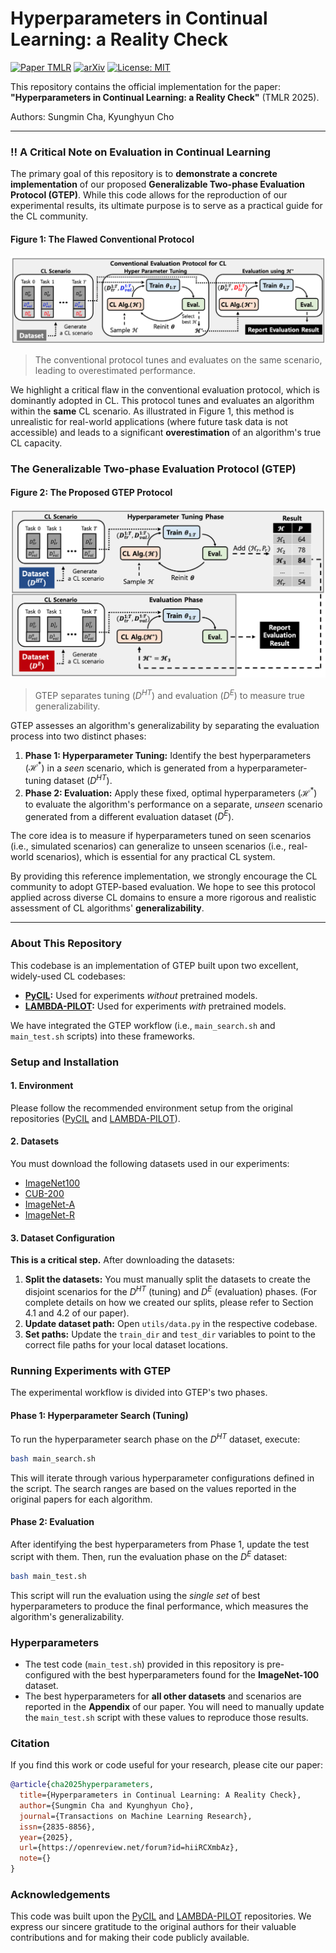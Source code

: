 # Hyperparameters in Continual Learning: a Reality Check

[![Paper TMLR](https://img.shields.io/badge/Paper-TMLR-b31b1b.svg)](https://openreview.net/forum?id=8FzELTdwJR) [![arXiv](https://img.shields.io/badge/arXiv-TBD-b31b1b.svg)](https://arxiv.org/abs/TBD) [![License: MIT](https://img.shields.io/badge/License-MIT-yellow.svg)](https://opensource.org/licenses/MIT)

This repository contains the official implementation for the paper: **"Hyperparameters in Continual Learning: a Reality Check"** (TMLR 2025).

Authors: Sungmin Cha, Kyunghyun Cho

---

### ‼️ A Critical Note on Evaluation in Continual Learning

The primary goal of this repository is to **demonstrate a concrete implementation** of our proposed **Generalizable Two-phase Evaluation Protocol (GTEP)**. While this code allows for the reproduction of our experimental results, its ultimate purpose is to serve as a practical guide for the CL community.

#### Figure 1: The Flawed Conventional Protocol
![Conventional Protocol](figs/conventional.png)
> The conventional protocol tunes and evaluates on the same scenario, leading to overestimated performance.

We highlight a critical flaw in the conventional evaluation protocol, which is dominantly adopted in CL. This protocol tunes and evaluates an algorithm within the **same** CL scenario. As illustrated in Figure 1, this method is unrealistic for real-world applications (where future task data is not accessible) and leads to a significant **overestimation** of an algorithm's true CL capacity.

### The Generalizable Two-phase Evaluation Protocol (GTEP)

#### Figure 2: The Proposed GTEP Protocol
![GTEP Protocol](figs/gtep.png)
> GTEP separates tuning ($D^{HT}$) and evaluation ($D^{E}$) to measure true generalizability.

GTEP assesses an algorithm's generalizability by separating the evaluation process into two distinct phases:

1.  **Phase 1: Hyperparameter Tuning:** Identify the best hyperparameters ($\mathcal{H}^{*}$) in a *seen* scenario, which is generated from a hyperparameter-tuning dataset ($D^{HT}$).
2.  **Phase 2: Evaluation:** Apply these fixed, optimal hyperparameters ($\mathcal{H}^{*}$) to evaluate the algorithm's performance on a separate, *unseen* scenario generated from a different evaluation dataset ($D^{E}$).

The core idea is to measure if hyperparameters tuned on seen scenarios (i.e., simulated scenarios) can generalize to unseen scenarios (i.e., real-world scenarios), which is essential for any practical CL system.

By providing this reference implementation, we strongly encourage the CL community to adopt GTEP-based evaluation. We hope to see this protocol applied across diverse CL domains to ensure a more rigorous and realistic assessment of CL algorithms' **generalizability**.


---

### About This Repository

This codebase is an implementation of GTEP built upon two excellent, widely-used CL codebases:

* **[PyCIL](https://github.com/G-U-N/PyCIL):** Used for experiments *without* pretrained models.
* **[LAMBDA-PILOT](https://github.com/LAMDA-CL/LAMDA-PILOT):** Used for experiments *with* pretrained models.

We have integrated the GTEP workflow (i.e., `main_search.sh` and `main_test.sh` scripts) into these frameworks.

### Setup and Installation

#### 1. Environment
Please follow the recommended environment setup from the original repositories ([PyCIL](https://github.com/G-U-N/PyCIL) and [LAMBDA-PILOT](https://github.com/LAMDA-CL/LAMDA-PILOT)).

#### 2. Datasets
You must download the following datasets used in our experiments:
* [ImageNet100](https://www.kaggle.com/datasets/ambityga/imagenet100)
* [CUB-200](https://www.vision.caltech.edu/datasets/cub_200_2011/)
* [ImageNet-A](https://github.com/hendrycks/natural-adv-examples)
* [ImageNet-R](https://github.com/hendrycks/imagenet-r)

#### 3. Dataset Configuration
**This is a critical step.** After downloading the datasets:

1.  **Split the datasets:** You must manually split the datasets to create the disjoint scenarios for the $D^{HT}$ (tuning) and $D^{E}$ (evaluation) phases. (For complete details on how we created our splits, please refer to Section 4.1 and 4.2 of our paper).
2.  **Update dataset path:** Open `utils/data.py` in the respective codebase.
3.  **Set paths:** Update the `train_dir` and `test_dir` variables to point to the correct file paths for your local dataset locations.

### Running Experiments with GTEP

The experimental workflow is divided into GTEP's two phases.

#### Phase 1: Hyperparameter Search (Tuning)
To run the hyperparameter search phase on the $D^{HT}$ dataset, execute:
```bash
bash main_search.sh
````

This will iterate through various hyperparameter configurations defined in the script. The search ranges are based on the values reported in the original papers for each algorithm.

#### Phase 2: Evaluation

After identifying the best hyperparameters from Phase 1, update the test script with them. Then, run the evaluation phase on the $D^{E}$ dataset:

```bash
bash main_test.sh
```

This script will run the evaluation using the *single set* of best hyperparameters to produce the final performance, which measures the algorithm's generalizability.

### Hyperparameters

  * The test code (`main_test.sh`) provided in this repository is pre-configured with the best hyperparameters found for the **ImageNet-100** dataset.
  * The best hyperparameters for **all other datasets** and scenarios are reported in the **Appendix** of our paper. You will need to manually update the `main_test.sh` script with these values to reproduce those results.

### Citation

If you find this work or code useful for your research, please cite our paper:

```bibtex
@article{cha2025hyperparameters,
  title={Hyperparameters in Continual Learning: A Reality Check},
  author={Sungmin Cha and Kyunghyun Cho},
  journal={Transactions on Machine Learning Research},
  issn={2835-8856},
  year={2025},
  url={https://openreview.net/forum?id=hiiRCXmbAz},
  note={}
}
```

### Acknowledgements

This code was built upon the [PyCIL](https://github.com/G-U-N/PyCIL) and [LAMBDA-PILOT](https://github.com/LAMDA-CL/LAMDA-PILOT) repositories. We express our sincere gratitude to the original authors for their valuable contributions and for making their code publicly available.
